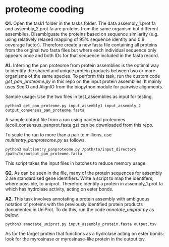 # proteome cooding

**Q1.** Open the task1 folder in the tasks folder. The data assembly_1.prot.fa and assembly_2.prot.fa are proteins from the same organism but different assemblies. Disambiguate the proteins based on sequence similarity (e.g. using relatively relaxed mapping of 95% sequence identity and 0.9 coverage factor). Therefore create a new fasta file containing all proteins from the original two fasta files but where each individual sequence only appears once and both IDs for that sequence included in the fasta record.

**A1.** Inferring the pan proteome from protein assemblies is the optimal way to identify the shared and unique protein products between two or more organisms of the same species. To perform this task, run the custom code *get_pan_proteome.py* in this repo on the input protein assemblies. It mainly uses SeqIO and AlignIO from the biopython module for pairwise alignments.

Sample usage: Use the two files in test_assemblies as input for testing. 

```
python3 get_pan_proteome.py input_assembly1 input_assembly_2 output_consensus_pan_proteome.fasta
```
A sample output file from a run using bacterial proteomes (ecoli_consensus_panprot.fasta.gz) can be downloaded from this repo.

To scale the run to more than a pair to millions, use *multientry_panproteome.py* as follows. 

```
python3 multientry_panproteome.py /path/to/input_directory /path/to/output_pan_proteome.fasta
```

This script takes the input files in batches to reduce memory usage. 

**Q2.** As can be seen in the file, many of the protein sequences for assembly 2 are standardised gene identifiers. Write a script to map the identifers, where possible, to uniprot. Therefore identify a protein in assembly_1.prot.fa which has hydrolase activity, acting on ester bonds.

**A2.** This task involves annotating a protein assembly with ambiguous notation of proteins with the previously identified protein products documented in UniProt. To do this, run the code *annotate_uniprot.py* as below. 

```
python3 annotate_uniprot.py input_assembly_protein.fasta output.tsv
```

As for the target protein that functions as a hydrolase acting on ester bonds: look for the myrosinase or myrosinase-like protein in the output.tsv.


